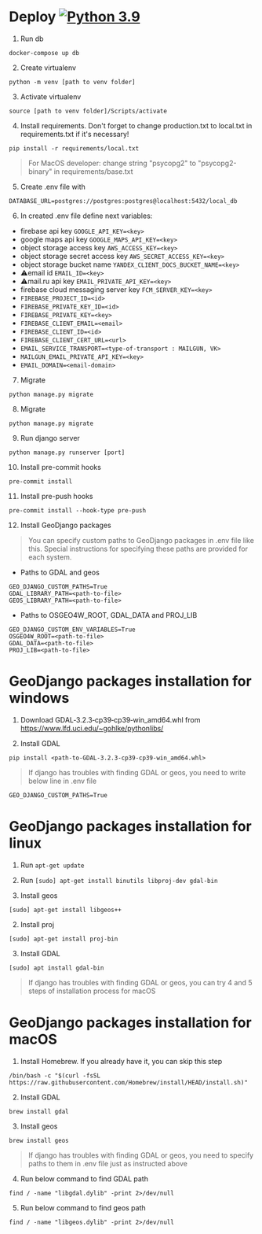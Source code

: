 # Deploy [![Python 3.9](https://img.shields.io/badge/python-3.9-blue.svg)](https://www.python.org/downloads/release/python-390/)

1. Run db
```
docker-compose up db
```
2. Create virtualenv
```
python -m venv [path to venv folder]
```
3. Activate virtualenv
```
source [path to venv folder]/Scripts/activate
```
4. Install requirements. Don't forget to change production.txt to local.txt in requirements.txt if it's necessary!
```
pip install -r requirements/local.txt
```
> For MacOS developer: change string "psycopg2" to "psycopg2-binary" in requirements/base.txt

5. Create .env file with 
```
DATABASE_URL=postgres://postgres:postgres@localhost:5432/local_db
```
6. In created .env file define next variables:
- firebase api key ```GOOGLE_API_KEY=<key>```
- google maps api key ```GOOGLE_MAPS_API_KEY=<key>```
- object storage access key ```AWS_ACCESS_KEY=<key>```
- object storage secret access key ```AWS_SECRET_ACCESS_KEY=<key>```
- object storage bucket name ```YANDEX_CLIENT_DOCS_BUCKET_NAME=<key>```
- ⚠️email id ```EMAIL_ID=<key>```
- ⚠️mail.ru api key ```EMAIL_PRIVATE_API_KEY=<key>```
- firebase cloud messaging server key ```FCM_SERVER_KEY=<key>```
- ```FIREBASE_PROJECT_ID=<id>```
- ```FIREBASE_PRIVATE_KEY_ID=<id>```
- ```FIREBASE_PRIVATE_KEY=<key>```
- ```FIREBASE_CLIENT_EMAIL=<email>```
- ```FIREBASE_CLIENT_ID=<id>```
- ```FIREBASE_CLIENT_CERT_URL=<url>```
- ```EMAIL_SERVICE_TRANSPORT=<type-of-transport : MAILGUN, VK>```
- ```MAILGUN_EMAIL_PRIVATE_API_KEY=<key>```
- ```EMAIL_DOMAIN=<email-domain>```
7. Migrate
```
python manage.py migrate
```
8. Migrate
```
python manage.py migrate
```
9. Run django server
```
python manage.py runserver [port]
```
10. Install pre-commit hooks
```
pre-commit install
```
11. Install pre-push hooks
```
pre-commit install --hook-type pre-push
```
12. Install GeoDjango packages

> You can specify custom paths to GeoDjango packages in .env file like this.
> Special instructions for specifying these paths are provided for each system.
- Paths to GDAL and geos
```
GEO_DJANGO_CUSTOM_PATHS=True
GDAL_LIBRARY_PATH=<path-to-file>
GEOS_LIBRARY_PATH=<path-to-file>
```
- Paths to OSGEO4W_ROOT, GDAL_DATA and PROJ_LIB
```
GEO_DJANGO_CUSTOM_ENV_VARIABLES=True
OSGEO4W_ROOT=<path-to-file>
GDAL_DATA=<path-to-file>
PROJ_LIB=<path-to-file>
```

# GeoDjango packages installation for windows

1. Download GDAL‑3.2.3‑cp39‑cp39‑win_amd64.whl from https://www.lfd.uci.edu/~gohlke/pythonlibs/

2. Install GDAL
```
pip install <path-to-GDAL‑3.2.3‑cp39‑cp39‑win_amd64.whl>
```
> If django has troubles with finding GDAL or geos, you need to write below line in .env file
```
GEO_DJANGO_CUSTOM_PATHS=True
```

# GeoDjango packages installation for linux

1. Run `apt-get update`

2. Run `[sudo] apt-get install binutils libproj-dev gdal-bin`

3. Install geos
```
[sudo] apt-get install libgeos++
```
2. Install proj
```
[sudo] apt-get install proj-bin
```
3. Install GDAL
```
[sudo] apt install gdal-bin
```
> If django has troubles with finding GDAL or geos, you can try 4 and 5 steps of installation process for macOS

# GeoDjango packages installation for macOS

1. Install Homebrew. If you already have it, you can skip this step
```
/bin/bash -c "$(curl -fsSL https://raw.githubusercontent.com/Homebrew/install/HEAD/install.sh)"
```
2. Install GDAL
```
brew install gdal
```
3. Install geos
```
brew install geos
```
> If django has troubles with finding GDAL or geos, you need to specify paths to them in .env file just as instructed above

4. Run below command to find GDAL path
```
find / -name "libgdal.dylib" -print 2>/dev/null
```
5. Run below command to find geos path
```
find / -name "libgeos.dylib" -print 2>/dev/null
```
